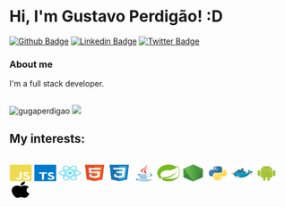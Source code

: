 # Hi, I'm Gustavo Perdigão! :D

[![Github Badge](https://img.shields.io/badge/-Github-000?style=flat-square&logo=Github&logoColor=white&link=https://github.com/gugaperdigao)](https://github.com/gugaperdigao)
[![Linkedin Badge](https://img.shields.io/badge/-LinkedIn-blue?style=flat-square&logo=Linkedin&logoColor=white&link=https://www.linkedin.com/in/gustavo-perdig%C3%A3o-14056a140/)](https://www.linkedin.com/in/gustavo-perdig%C3%A3o-14056a140/)
[![Twitter Badge](https://img.shields.io/badge/-Twitter-1ca0f1?style=flat-square&labelColor=1ca0f1&logo=twitter&logoColor=white&link=https://twitter.com/gustavoperdigo4)](https://twitter.com/gustavoperdigo4)

### About me
I'm a full stack developer.

##
 
 <img width="50%" src="https://github-readme-stats.vercel.app/api?username=gugaperdigao&count_private=true&include_all_commits=true&theme=chartreuse-dark&hide=contribs,prs" alt="gugaperdigao"/> 
<img width="38%" src="https://github-readme-stats.vercel.app/api/top-langs/?username=gugaperdigao&layout=compact&theme=chartreuse-dark"/>
 
 ## My interests:
<div style="display: inline_block"><br>
  <img align="center" alt="guga-Js" height="30" width="40" src="https://raw.githubusercontent.com/devicons/devicon/master/icons/javascript/javascript-plain.svg">
  <img align="center" alt="typescript-Js" height="30" width="40" src="https://raw.githubusercontent.com/devicons/devicon/master/icons/typescript/typescript-original.svg">
  <img align="center" alt="guga-react" height="30" width="40" src="https://raw.githubusercontent.com/devicons/devicon/master/icons/react/react-original.svg">
  <img align="center" alt="guga-html" height="30" width="40" src="https://raw.githubusercontent.com/devicons/devicon/master/icons/html5/html5-original.svg">
  <img align="center" alt="guga-css" height="30" width="40" src="https://raw.githubusercontent.com/devicons/devicon/master/icons/css3/css3-original.svg">
  <img align="center" alt="guga-java" height="30" width="40" src="https://raw.githubusercontent.com/devicons/devicon/master/icons/java/java-original.svg">
  <img align="center" alt="guga-spring" height="30" width="40" src="https://raw.githubusercontent.com/devicons/devicon/master/icons/spring/spring-original.svg">
 <img align="center" alt="guga-node" height="30" width="40" src="https://raw.githubusercontent.com/devicons/devicon/master/icons/nodejs/nodejs-original.svg">
 <img align="center" alt="guga-pt" height="30" width="40" src="https://raw.githubusercontent.com/devicons/devicon/master/icons/python/python-original.svg">
 <img align="center" alt="guga-docker" height="30" width="40" src="https://raw.githubusercontent.com/devicons/devicon/master/icons/docker/docker-original.svg">
 <img align="center" alt="guga-android" height="30" width="40" src="https://raw.githubusercontent.com/devicons/devicon/master/icons/android/android-original.svg">
 <img align="center" alt="guga-apple" height="30" width="40" src="https://raw.githubusercontent.com/devicons/devicon/master/icons/apple/apple-original.svg">
</div>
